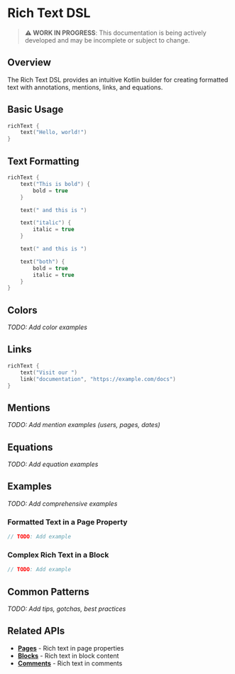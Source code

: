 # Rich Text DSL

> **⚠️ WORK IN PROGRESS**: This documentation is being actively developed and may be incomplete or subject to change.

## Overview

The Rich Text DSL provides an intuitive Kotlin builder for creating formatted text with annotations, mentions, links, and equations.

## Basic Usage

```kotlin
richText {
    text("Hello, world!")
}
```

## Text Formatting

```kotlin
richText {
    text("This is bold") {
        bold = true
    }

    text(" and this is ")

    text("italic") {
        italic = true
    }

    text(" and this is ")

    text("both") {
        bold = true
        italic = true
    }
}
```

## Colors

_TODO: Add color examples_

## Links

```kotlin
richText {
    text("Visit our ")
    link("documentation", "https://example.com/docs")
}
```

## Mentions

_TODO: Add mention examples (users, pages, dates)_

## Equations

_TODO: Add equation examples_

## Examples

_TODO: Add comprehensive examples_

### Formatted Text in a Page Property

```kotlin
// TODO: Add example
```

### Complex Rich Text in a Block

```kotlin
// TODO: Add example
```

## Common Patterns

_TODO: Add tips, gotchas, best practices_

## Related APIs

- **[Pages](pages.md)** - Rich text in page properties
- **[Blocks](blocks.md)** - Rich text in block content
- **[Comments](comments.md)** - Rich text in comments
